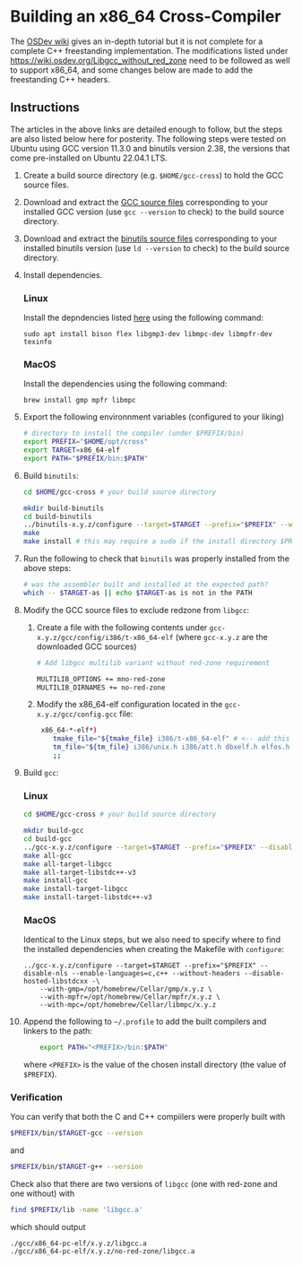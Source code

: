 # Building an x86_64 Cross-Compiler

The [OSDev wiki](https://wiki.osdev.org/Libgcc_without_red_zone) gives an in-depth tutorial but it is not complete for a complete C++ freestanding implementation. The modifications listed under https://wiki.osdev.org/Libgcc_without_red_zone need to be followed as well to support x86_64, and some changes below are made to add the freestanding C++ headers.

## Instructions

The articles in the above links are detailed enough to follow, but the steps are also listed below here for posterity. The following steps were tested on Ubuntu using GCC version 11.3.0 and binutils version 2.38, the versions that come pre-installed on Ubuntu 22.04.1 LTS.

1. Create a build source directory (e.g. `$HOME/gcc-cross`) to hold the GCC source files.
1. Download and extract the [GCC source files](https://ftp.gnu.org/gnu/gcc/) corresponding to your installed GCC version (use `gcc --version` to check) to the build source directory.
1. Download and extract the [binutils source files](https://ftp.gnu.org/gnu/binutils/?C=M;O=D) corresponding to your installed binutils version (use `ld --version` to check) to the build source directory.
1. Install dependencies. 
    ### Linux
    Install the depndencies listed [here](https://wiki.osdev.org/GCC_Cross-Compiler#Installing_Dependencies) using the following command:
    ```
    sudo apt install bison flex libgmp3-dev libmpc-dev libmpfr-dev texinfo
    ```

    ### MacOS
    Install the dependencies using the following command:
    ```
    brew install gmp mpfr libmpc
    ```
    
1. Export the following environnment variables (configured to your liking)
    ```bash
    # directory to install the compiler (under $PREFIX/bin)
    export PREFIX="$HOME/opt/cross" 
    export TARGET=x86_64-elf
    export PATH="$PREFIX/bin:$PATH" 
    ```
1. Build `binutils`:
    ```bash
    cd $HOME/gcc-cross # your build source directory
 
    mkdir build-binutils
    cd build-binutils
    ../binutils-x.y.z/configure --target=$TARGET --prefix="$PREFIX" --with-sysroot --disable-nls --disable-werror # replace x.y.z with your binutils version
    make
    make install # this may require a sudo if the install directory $PREFIX is protected
    ```
1. Run the following to check that `binutils` was properly installed from the above steps:
    ```bash
    # was the assembler built and installed at the expected path?
    which -- $TARGET-as || echo $TARGET-as is not in the PATH
    ```
1. Modify the GCC source files to exclude redzone from `libgcc`:
    1. Create a file with the following contents under `gcc-x.y.z/gcc/config/i386/t-x86_64-elf` (where `gcc-x.y.z` are the downloaded GCC sources)
        ```bash
        # Add libgcc multilib variant without red-zone requirement
    
        MULTILIB_OPTIONS += mno-red-zone
        MULTILIB_DIRNAMES += no-red-zone
        ```
    1. Modify the x86_64-elf configuration located in the `gcc-x.y.z/gcc/config.gcc` file:
        ```bash
         x86_64-*-elf*)
            tmake_file="${tmake_file} i386/t-x86_64-elf" # <-- add this line
            tm_file="${tm_file} i386/unix.h i386/att.h dbxelf.h elfos.h newlib-stdint.h i386/i386elf.h i386/x86-64.h"
            ;;
        ```
1. Build `gcc`:
    ### Linux
    ```bash
    cd $HOME/gcc-cross # your build source directory

    mkdir build-gcc
    cd build-gcc
    ../gcc-x.y.z/configure --target=$TARGET --prefix="$PREFIX" --disable-nls --enable-languages=c,c++ --without-headers --disable-hosted-libstdcxx # replace x.y.z with your binutils version
    make all-gcc
    make all-target-libgcc
    make all-target-libstdc++-v3
    make install-gcc
    make install-target-libgcc
    make install-target-libstdc++-v3
    ```
    ### MacOS
    Identical to the Linux steps, but we also need to specify where to find the installed dependencies when creating the Makefile with `configure`:
    ```
    ../gcc-x.y.z/configure --target=$TARGET --prefix="$PREFIX" --disable-nls --enable-languages=c,c++ --without-headers --disable-hosted-libstdcxx -\
        --with-gmp=/opt/homebrew/Cellar/gmp/x.y.z \
        --with-mpfr=/opt/homebrew/Cellar/mpfr/x.y.z \
        --with-mpc=/opt/homebrew/Cellar/libmpc/x.y.z 
    ``` 
1. Append the following to `~/.profile` to add the built compilers and linkers to the path:
    ```bash
        export PATH="<PREFIX>/bin:$PATH"
    ```
    where `<PREFIX>` is the value of the chosen install directory (the value of `$PREFIX`).

### Verification

You can verify that both the C and C++ compiilers were properly built with
```bash
$PREFIX/bin/$TARGET-gcc --version
```
and
```bash
$PREFIX/bin/$TARGET-g++ --version
```

Check also that there are two versions of `libgcc` (one with red-zone and one without) with
```bash
find $PREFIX/lib -name 'libgcc.a'
```
which should output
```
./gcc/x86_64-pc-elf/x.y.z/libgcc.a
./gcc/x86_64-pc-elf/x.y.z/no-red-zone/libgcc.a
```


